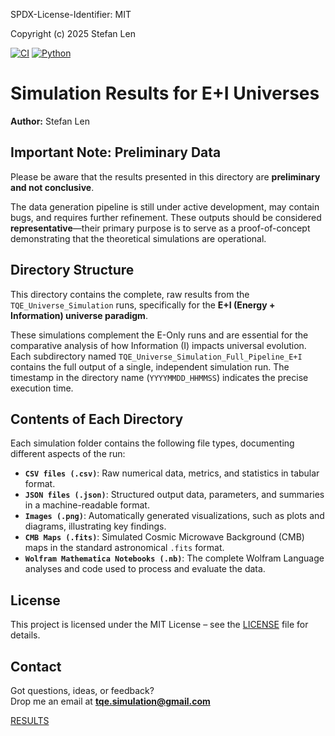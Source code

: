 SPDX-License-Identifier: MIT

Copyright (c) 2025 Stefan Len

[![CI](https://github.com/SteviLen420/TQE_simulation/actions/workflows/ci.yml/badge.svg?branch=main)](https://github.com/SteviLen420/TQE_simulation/actions/workflows/ci.yml)
[![Python](https://img.shields.io/badge/python-3.9%20|%203.10%20|%203.11-blue)](https://www.python.org/doc/)

# Simulation Results for E+I Universes
**Author:** Stefan Len

## Important Note: Preliminary Data

Please be aware that the results presented in this directory are **preliminary and not conclusive**.

The data generation pipeline is still under active development, may contain bugs, and requires further refinement. These outputs should be considered **representative**—their primary purpose is to serve as a proof-of-concept demonstrating that the theoretical simulations are operational.

## Directory Structure

This directory contains the complete, raw results from the `TQE_Universe_Simulation` runs, specifically for the **E+I (Energy + Information) universe paradigm**.

These simulations complement the E-Only runs and are essential for the comparative analysis of how Information (I) impacts universal evolution. Each subdirectory named `TQE_Universe_Simulation_Full_Pipeline_E+I` contains the full output of a single, independent simulation run. The timestamp in the directory name (`YYYYMMDD_HHMMSS`) indicates the precise execution time.

## Contents of Each Directory

Each simulation folder contains the following file types, documenting different aspects of the run:

* **`CSV files (.csv)`**: Raw numerical data, metrics, and statistics in tabular format.
* **`JSON files (.json)`**: Structured output data, parameters, and summaries in a machine-readable format.
* **`Images (.png)`**: Automatically generated visualizations, such as plots and diagrams, illustrating key findings.
* **`CMB Maps (.fits)`**: Simulated Cosmic Microwave Background (CMB) maps in the standard astronomical `.fits` format. 
* **`Wolfram Mathematica Notebooks (.nb)`**: The complete Wolfram Language analyses and code used to process and evaluate the data. 

## License
This project is licensed under the MIT License – see the [LICENSE](../../LICENSE) file for details.

## Contact

Got questions, ideas, or feedback?  
Drop me an email at **tqe.simulation@gmail.com** 
    
[RESULTS](../../RESULTS)
